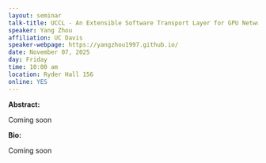 ```yaml
---
layout: seminar
talk-title: UCCL - An Extensible Software Transport Layer for GPU Networking
speaker: Yang Zhou
affiliation: UC Davis
speaker-webpage: https://yangzhou1997.github.io/
date: November 07, 2025
day: Friday
time: 10:00 am
location: Ryder Hall 156
online: YES
---
```


**Abstract:**

Coming soon

**Bio:**

Coming soon